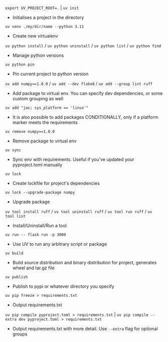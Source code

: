 `export UV_PROJECT_ROOT=.` | `uv init`
- Initialises a project in the directory

`uv venv ./my/dir/name --python 3.11`
- Create new virtualenv

`uv python install` / `uv python uninstall` / `uv python list` / `uv python find`
- Manage python versions

`uv python pin` 
- Pin current project to python version

`uv add numpy==1.0.0` / `uv add --dev flake8` / `uv add --group lint ruff`
- Add package to virtual env. You can specify dev dependencies, or some custom grouping as well

`uv add "jax; sys_platform == 'linux'"`
- It is also possible to add packages CONDITIONALLY, only if a platform marker meets the requirements
  
`uv remove numpy==1.0.0`
- Remove package to virtual env

`uv sync`
- Sync env with requirements. Useful if you've updated your pyproject.toml manually

`uv lock`
- Create lockfile for project's dependencies

`uv lock --upgrade-package numpy`
- Upgrade package

`uv tool install ruff` / `uv tool uninstall ruff` / `uv tool run ruff` / `uv tool list`
- Install/Uninstall/Run a tool

`uv run -- flask run -p 3000`
- Use UV to run any arbitrary script or package

`uv build`
- Build source distribution and binary distribution for project, generates wheel and tar.gz file

`uv publish`
- Publish to pypi or whatever directory you specify

`uv pip freeze > requirements.txt`
- Output requirements.txt

`uv pip compile pyproject.toml > requirements.txt` | `uv pip compile --extra dev pyproject.toml > requirements.txt`
- Output requirements.txt with more detail. Use `--extra` flag for optional groups
